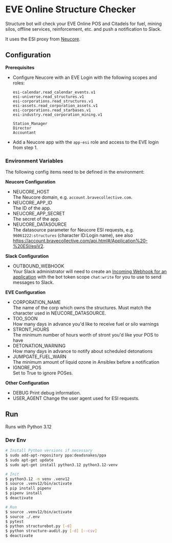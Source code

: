 # EVE Online Structure Checker

Structure bot will check your EVE Online POS and Citadels for fuel, mining silos, offline services, 
reinforcement, etc. and push a notification to Slack.

It uses the ESI proxy from [Neucore](https://github.com/tkhamez/neucore).

## Configuration

**Prerequisites**

* Configure Neucore with an EVE Login with the following scopes and roles:
    ```
    esi-calendar.read_calendar_events.v1
    esi-universe.read_structures.v1
    esi-corporations.read_structures.v1
    esi-assets.read_corporation_assets.v1
    esi-corporations.read_starbases.v1
    esi-industry.read_corporation_mining.v1
   
    Station_Manager
    Director
    Accountant
    ```
* Add a Neucore app with the `app-esi` role and access to the EVE login from step 1.

### Environment Variables

The following config items need to be defined in the environment:

**Neucore Configuration**

* NEUCORE_HOST  
  The Neucore domain, e.g. `account.bravecollective.com`.
* NEUCORE_APP_ID  
  The ID of the app.
* NEUCORE_APP_SECRET  
  The secret of the app.
* NEUCORE_DATASOURCE  
  The datasource parameter for Neucore ESI requests, e.g. `96061222:structures` (character ID:Login name), 
  see also https://account.bravecollective.com/api.html#/Application%20-%20ESI/esiV2.

**Slack Configuration**

* OUTBOUND_WEBHOOK  
  Your Slack administrator will need to create an
  [Incoming Webhook for an application](https://api.slack.com/apps) with the bot token scope 
  `chat:write` for you to use to send messages to Slack.

**EVE Configuration**

* CORPORATION_NAME  
  The name of the corp which owns the structures. Must match the character used in NEUCORE_DATASOURCE.
* TOO_SOON  
  How many days in advance you'd like to receive fuel or silo warnings
* STRONT_HOURS  
  The minimum number of hours worth of stront you'd like your POS to have
* DETONATION_WARNING  
  How many days in advance to notify about scheduled detonations
* JUMPGATE_FUEL_WARN  
  The minimum amount of liquid ozone in Ansiblex before a notification
* IGNORE_POS  
  Set to True to ignore POSes. 

**Other Configuration**

* DEBUG
  Print debug information.
* USER_AGENT
  Change the user agent used for ESI requests.

## Run

Runs with Python 3.12

### Dev Env

```sh
# Install Python versions if necessary
$ sudo add-apt-repository ppa:deadsnakes/ppa
$ sudo apt-get update
$ sudo apt-get install python3.12 python3.12-venv

# Init
$ python3.12 -m venv .venv12
$ source .venv12/bin/activate
$ pip install pipenv
$ pipenv install
$ deactivate

# Run
$ source .venv12/bin/activate
$ source ./.env
$ pytest
$ python structurebot.py [-d]
$ python structure-audit.py [-d] [--csv]
$ deactivate
```
